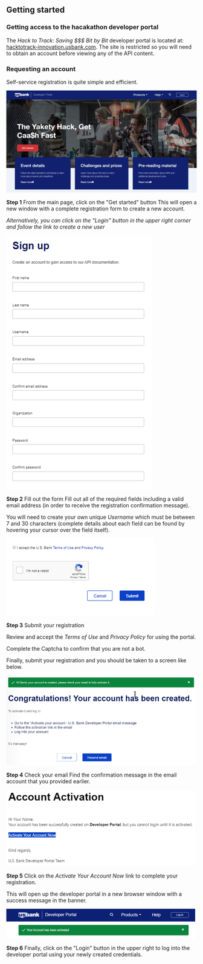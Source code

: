 ## Getting started

### Getting access to the hacakathon developer portal

The *Hack to Track: Saving $$$ Bit by Bit* developer portal is located at: [hacktotrack-innovation.usbank.com](https://hacktotrack-innovation.usbank.com). The site is restricted so you will need to obtain an account before viewing any of the API content.

### Requesting an account

Self-service registration is quite simple and efficient.

![home page](img/YacketyStartPage.png)

**Step 1** From the main page, click on the "Get started" button
This will open a new window with a complete registration form to create a new account.

*Alternatively, you can click on the "Login" button in the upper right corner and follow the link to create a new user*

![sign up form](img/SignUpForm.PNG)

**Step 2** Fill out the form
Fill out all of the required fields including a valid email address (in order to receive the registration confirmation message).

You will need to create your own unique *Username* which must be between 7 and 30 characters (complete details about each field can be found by hovering your cursor over the field itself).

![submit form](img/AcceptSubmit.PNG)

**Step 3** Submit your registration

Review and accept the *Terms of Use* and *Privacy Policy* for using the portal.

Complete the Captcha to confirm that you are not a bot.

Finally, submit your registration and you should be taken to a screen like below.

<img src="img/CongratsGood.PNG" alt="Congratulations" width="500">


**Step 4** Check your email
Find the confirmation message in the email account that you provided earlier.

<img src="img/Email.PNG" alt="email" width="500">


**Step 5** Click on the *Activate Your Account Now* link to complete your registration.

This will open up the developer portal in a new browser window with a success message in the banner.

<img src="img/AccountActivated.png" alt="account activated" width="500">

**Step 6** Finally, click on the "Login" button in the upper right to log into the developer portal using your newly created credentials.
